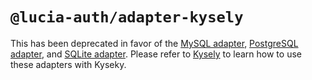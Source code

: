 # `@lucia-auth/adapter-kysely`

This has been deprecated in favor of the [MySQL adapter](https://lucia-auth.com/database/mysql), [PostgreSQL adapter](https://lucia-auth.com/database/postgresql), and [SQLite adapter](https://lucia-auth.com/database/sqlite). Please refer to [Kysely](https://lucia-auth.com/database/kysely) to learn how to use these adapters with Kyseky.